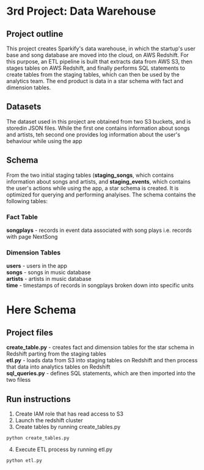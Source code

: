 # 3rd Project: Data Warehouse

## Project outline 
This project creates Sparkify's data warehouse, in which the startup's user base and song database are moved into the cloud, on AWS Redshift. For this purpose, an ETL pipeline is built that extracts data from AWS S3, then stages tables on AWS Redshift, and finally performs SQL statements to create tables from the staging tables, which can then be used by the analytics team. The end product is data in a star schema with fact and dimension tables.

## Datasets
The dataset used in this project are obtained from two S3 buckets, and is storedin JSON files. While the first one contains information about songs and artists, teh second one provides log information about the user's behaviour while using the app 

## Schema

From the two initial staging tables (**staging_songs**, which contains information about songs and artists, and **staging_events**, which contains the user's actions while using the app, a star schema is created. It is optimized for querying and performing analyises. The schema contains the following tables:

### Fact Table
**songplays** - records in event data associated with song plays i.e. records with page NextSong

### Dimension Tables
**users** - users in the app<br>
**songs** - songs in music database<br>
**artists** - artists in music database<br>
**time** - timestamps of records in songplays broken down into specific units

# Here Schema

## Project files

**create_table.py** - creates  fact and dimension tables for the star schema in Redshift parting from the staging tables <br>
**etl.py** - loads data from S3 into staging tables on Redshift and then process that data into analytics tables on Redshift <br>
**sql_queries.py** - defines SQL statements, which are then imported into the two filess <br>

## Run instructions 

1. Create IAM role that has read access to S3 <br>
2. Launch the redshift cluster <br>
3. Create tables by running create_tables.py <br>

```
python create_tables.py
```

4. Execute ETL process by running etl.py 

```
python etl.py
```

